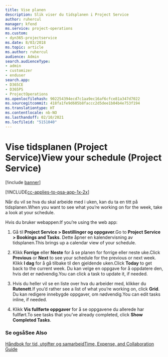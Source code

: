 ```yaml
---
title: Vise planen
description: Slik viser du tidsplanen i Project Service
author: ruhercul
manager: kfend
ms.service: project-operations
ms.custom:
- dyn365-projectservice
ms.date: 8/03/2018
ms.topic: article
ms.author: ruhercul
audience: Admin
search.audienceType:
- admin
- customizer
- enduser
search.app:
- D365CE
- D365PS
- ProjectOperations
ms.openlocfilehash: 902254394ecd7c1aa9ec16af6cfce81a347d7022
ms.sourcegitcommit: 418fa1fe9d605b8faccc2d5dee1b04b4e753f194
ms.translationtype: HT
ms.contentlocale: nb-NO
ms.lasthandoff: 02/10/2021
ms.locfileid: "5151040"
---
```

# <a name="view-your-schedule-project-service"></a><span data-ttu-id="0ac0b-103">Vise tidsplanen (Project Service)</span><span class="sxs-lookup"><span data-stu-id="0ac0b-103">View your schedule (Project Service)</span></span>

[!include [banner](../includes/psa-now-project-operations.md)]

[!INCLUDE[cc-applies-to-psa-app-1x-2x](../includes/cc-applies-to-psa-app-1x-2x.md)]

<span data-ttu-id="0ac0b-104">Når du vil se hva du skal arbeide med i uken, kan du ta en titt på tidsplanen.</span><span class="sxs-lookup"><span data-stu-id="0ac0b-104">When you want to see what you’re working on for the week, take a look at your schedule.</span></span>  
  
 <span data-ttu-id="0ac0b-105">Hvis du bruker webappen:</span><span class="sxs-lookup"><span data-stu-id="0ac0b-105">If you’re using the web app:</span></span>  
  
1.  <span data-ttu-id="0ac0b-106">Gå til **Project Service > Bestillinger og oppgaver**.</span><span class="sxs-lookup"><span data-stu-id="0ac0b-106">Go to **Project Service > Bookings and Tasks**.</span></span> <span data-ttu-id="0ac0b-107">Dette åpner en kalendervisning av tidsplanen.</span><span class="sxs-lookup"><span data-stu-id="0ac0b-107">This brings up a calendar view of your schedule.</span></span>  
  
2.  <span data-ttu-id="0ac0b-108">Klikk **Forrige** eller **Neste** for å se planen for forrige eller neste uke.</span><span class="sxs-lookup"><span data-stu-id="0ac0b-108">Click **Previous** or **Next** to see your schedule for the previous or next week.</span></span> <span data-ttu-id="0ac0b-109">Klikk **I dag** for å gå tilbake til den gjeldende uken.</span><span class="sxs-lookup"><span data-stu-id="0ac0b-109">Click **Today** to get back to the current week.</span></span> <span data-ttu-id="0ac0b-110">Du kan velge en oppgave for å oppdatere den, hvis det er nødvendig.</span><span class="sxs-lookup"><span data-stu-id="0ac0b-110">You can click a task to update it, if needed.</span></span>  
  
3.  <span data-ttu-id="0ac0b-111">Hvis du heller vil se en liste over hva du arbeider med, klikker du **Rutenett**.</span><span class="sxs-lookup"><span data-stu-id="0ac0b-111">If you’d rather see a list of what you’re working on, click **Grid**.</span></span> <span data-ttu-id="0ac0b-112">Du kan redigere innebygde oppgaver, om nødvendig.</span><span class="sxs-lookup"><span data-stu-id="0ac0b-112">You can edit tasks inline, if needed.</span></span>  
  
4.  <span data-ttu-id="0ac0b-113">Klikk **Vis fullførte oppgaver** for å se oppgavene du allerede har fullført.</span><span class="sxs-lookup"><span data-stu-id="0ac0b-113">To see tasks that you’ve already completed, click **Show Completed Tasks**.</span></span>  
  
### <a name="see-also"></a><span data-ttu-id="0ac0b-114">Se også</span><span class="sxs-lookup"><span data-stu-id="0ac0b-114">See Also</span></span>  
 [<span data-ttu-id="0ac0b-115">Håndbok for tid, utgifter og samarbeid</span><span class="sxs-lookup"><span data-stu-id="0ac0b-115">Time, Expense, and Collaboration Guide</span></span>](../psa/time-expense-collaboration-guide.md)
